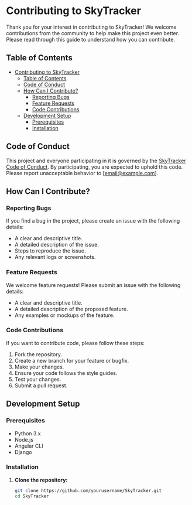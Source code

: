 # Contributing to SkyTracker

Thank you for your interest in contributing to SkyTracker! We welcome contributions from the community to help make this project even better. Please read through this guide to understand how you can contribute.

## Table of Contents

- [Contributing to SkyTracker](#contributing-to-skytracker)
  - [Table of Contents](#table-of-contents)
  - [Code of Conduct](#code-of-conduct)
  - [How Can I Contribute?](#how-can-i-contribute)
    - [Reporting Bugs](#reporting-bugs)
    - [Feature Requests](#feature-requests)
    - [Code Contributions](#code-contributions)
  - [Development Setup](#development-setup)
    - [Prerequisites](#prerequisites)
    - [Installation](#installation)

## Code of Conduct

This project and everyone participating in it is governed by the [SkyTracker Code of Conduct](CODE_OF_CONDUCT.md). By participating, you are expected to uphold this code. Please report unacceptable behavior to [email@example.com].

## How Can I Contribute?

### Reporting Bugs

If you find a bug in the project, please create an issue with the following details:
- A clear and descriptive title.
- A detailed description of the issue.
- Steps to reproduce the issue.
- Any relevant logs or screenshots.

### Feature Requests

We welcome feature requests! Please submit an issue with the following details:
- A clear and descriptive title.
- A detailed description of the proposed feature.
- Any examples or mockups of the feature.

### Code Contributions

If you want to contribute code, please follow these steps:
1. Fork the repository.
2. Create a new branch for your feature or bugfix.
3. Make your changes.
4. Ensure your code follows the style guides.
5. Test your changes.
6. Submit a pull request.

## Development Setup

### Prerequisites

- Python 3.x
- Node.js
- Angular CLI
- Django

### Installation

1. **Clone the repository:**
   ```bash
   git clone https://github.com/yourusername/SkyTracker.git
   cd SkyTracker
